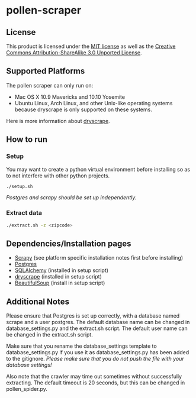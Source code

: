 # pollen-scraper

## License ##
This product is licensed under the [MIT license](LICENSE) as well as the
[Creative Commons Attribution-ShareAlike 3.0 Unported License](https://creativecommons.org/licenses/by-sa/3.0/deed.en_US).

## Supported Platforms ##
The pollen scraper can only run on:
* Mac OS X 10.9 Mavericks and 10.10 Yosemite
* Ubuntu Linux, Arch Linux, and other Unix-like operating systems
because dryscrape is only supported on these systems.

Here is more information about [dryscrape](https://github.com/niklasb/dryscrape/blob/master/README.md).

## How to run ##

### Setup ###
You may want to create a python virtual environment before installing so as to not interfere with other python projects.
```bash
./setup.sh
```
*Postgres and scrapy should be set up independently.*

### Extract data ###
```bash
./extract.sh -z <zipcode>
```

## Dependencies/Installation pages ##
* [Scrapy](http://doc.scrapy.org/en/latest/intro/install.html) (see platform specific installation notes first before installing)
* [Postgres](https://help.ubuntu.com/community/PostgreSQL)
* [SQLAlchemy](http://docs.sqlalchemy.org/en/latest/intro.html) (installed in setup script)
* [dryscrape](http://dryscrape.readthedocs.io/en/latest/installation.html) (installed in setup script)
* [BeautifulSoup](https://www.crummy.com/software/BeautifulSoup/bs4/doc/) (install in setup script)

## Additional Notes ##
Please ensure that Postgres is set up correctly, with a database named scrape and a user postgres. The default database name can be changed in database_settings.py and the extract.sh script. The default user name can be changed in the extract.sh script.

Make sure that you rename the database_settings template to database_settings.py if you use it as database_settings.py has been added to the gitignore.
*Please make sure that you do not push the file with your database settings!*

Also note that the crawler may time out sometimes without successfully extracting. The default timeout is 20 seconds, but this can be changed in pollen_spider.py.